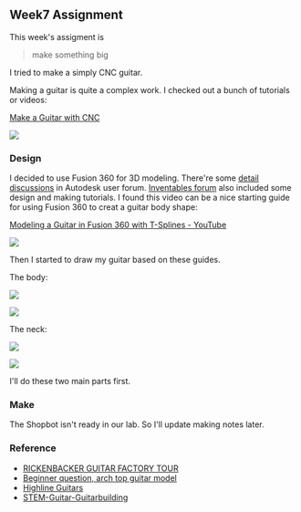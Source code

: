 ## Week7 Assignment

This week's assigment is 

> make something big

I tried to make a simply CNC guitar.

Making a guitar is quite a complex work. I checked out a bunch of tutorials or videos:

[Make a Guitar with CNC](http://www.instructables.com/id/Make-a-Guitar-with-CNC/)

![](http://cdn.instructables.com/FOK/JETZ/ICLRZT1N/FOKJETZICLRZT1N.MEDIUM.jpg)

### Design

I decided to use Fusion 360 for 3D modeling. There're some [detail discussions](https://forums.autodesk.com/t5/design-validate-document/beginner-question-arch-top-guitar-model/td-p/5564290/highlight/true) in Autodesk user forum. [Inventables forum](https://discuss.inventables.com/search?q=guitar) also included some design and making tutorials. I found this video can be a nice starting guide for using Fusion 360 to creat a guitar body shape:

[Modeling a Guitar in Fusion 360 with T-Splines - YouTube](https://www.google.com/url?sa=t&rct=j&q=&esrc=s&source=web&cd=2&ved=0ahUKEwjI37zejM7LAhVX7mMKHVxBBNcQtwIIHzAB&url=https%3A%2F%2Fwww.youtube.com%2Fwatch%3Fv%3DMNZQMK_aw7M&usg=AFQjCNHqD4eORnK1A38sbemxJJhblGVc1g&sig2=34K72vsxx0u2BJKIvg5J-w&bvm=bv.117218890,d.cGc)

![](http://7xjpra.com1.z0.glb.clouddn.com/fusionguitartutor.png)

Then I started to draw my guitar based on these guides.

The body:

![](http://7xjpra.com1.z0.glb.clouddn.com/cncguitarbody1_shrink.png)

![](http://7xjpra.com1.z0.glb.clouddn.com/cncguitarbody2_shrink.png)

The neck:

![](http://7xjpra.com1.z0.glb.clouddn.com/cncguitarneckbody1.png)

![](http://7xjpra.com1.z0.glb.clouddn.com/cncguitarneckbody2.png)

I'll do these two main parts first.

### Make
The Shopbot isn't ready in our lab. So I'll update making notes later.

### Reference

- [RICKENBACKER GUITAR FACTORY TOUR ](http://www.notcot.com/archives/2009/09/rickenbacker-gu.php)
- [Beginner question, arch top guitar model](https://forums.autodesk.com/t5/design-validate-document/beginner-question-arch-top-guitar-model/td-p/5564290/highlight/true)
- [Highline Guitars](https://www.youtube.com/user/trideciple)
- [STEM-Guitar-Guitarbuilding](http://www.guitarbuilding.org/)